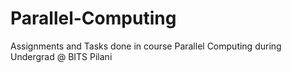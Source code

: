 # Parallel-Computing
Assignments and Tasks done in course Parallel Computing during Undergrad @ BITS Pilani
